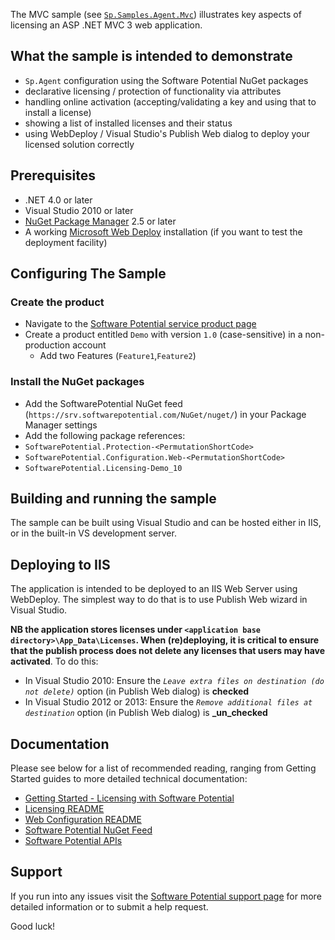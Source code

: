 The MVC sample (see [`Sp.Samples.Agent.Mvc`](https://github.com/SoftwarePotential/samples/tree/master/Sp.Samples.Agent.Mvc)) illustrates key aspects of licensing an ASP .NET MVC 3 web application.

## What the sample is intended to demonstrate
* `Sp.Agent` configuration using the Software Potential NuGet packages
* declarative licensing / protection of functionality via attributes
* handling online activation (accepting/validating a key and using that to install a license)
* showing a list of installed licenses and their status
* using WebDeploy / Visual Studio's Publish Web dialog to deploy your licensed solution correctly

## Prerequisites
* .NET 4.0 or later
* Visual Studio 2010 or later
* [NuGet Package Manager](http://visualstudiogallery.msdn.microsoft.com/27077b70-9dad-4c64-adcf-c7cf6bc9970c) 2.5 or later
* A working [Microsoft Web Deploy](http://www.iis.net/downloads/microsoft/web-deploy) installation (if you want to test the deployment facility)

## Configuring The Sample
### Create the product

* Navigate to the [Software Potential service product page](https://srv.softwarepotential.com/Products.aspx)
* Create a product entitled `Demo` with version `1.0` (case-sensitive) in a non-production account
  * Add two Features (`Feature1`,`Feature2`)

### Install the NuGet packages
* Add the SoftwarePotential NuGet feed (`https://srv.softwarepotential.com/NuGet/nuget/`) in your Package Manager settings
* Add the following package references:
 * `SoftwarePotential.Protection-<PermutationShortCode>` 
 * `SoftwarePotential.Configuration.Web-<PermutationShortCode>`
 * `SoftwarePotential.Licensing-Demo_10`

## Building and running the sample
The sample can be built using Visual Studio and can be hosted either in IIS, or in the built-in VS development server.

## Deploying to IIS
The application is intended to be deployed to an IIS Web Server using WebDeploy. The simplest way to do that is to use Publish Web wizard in Visual Studio.

**NB the application stores licenses under `<application base directory>\App_Data\Licenses`. When (re)deploying, it is critical to ensure that the publish process does not delete any licenses that users may have activated**. To do this:
* In Visual Studio 2010: Ensure the *`Leave extra files on destination (do not delete)`* option (in Publish Web dialog) is **checked**
* In Visual Studio 2012 or 2013: Ensure the *`Remove additional files at destination`* option (in Publish Web dialog) is **_un_checked**

## Documentation

Please see below for a list of recommended reading, ranging from Getting Started guides to more detailed technical documentation:

* [Getting Started - Licensing with Software Potential](https://support.softwarepotential.com/hc/en-us/articles/115001354529-Getting-Started-Licensing-with-Software-Potential)
* [Licensing README](https://support.softwarepotential.com/hc/en-us/articles/115001358849-Licensing-README)
* [Web Configuration README](https://support.softwarepotential.com/hc/en-us/articles/115001366649-Web-Configuration-README)
* [Software Potential NuGet Feed](https://support.softwarepotential.com/hc/en-us/articles/115001371425-Getting-Started-Software-Potential-NuGet-Feed)
* [Software Potential APIs](http://api.softwarepotential.com/index.html)

## Support
If you run into any issues visit the [Software Potential support page](https://support.softwarepotential.com) for more detailed information or to submit a help request.

Good luck!
